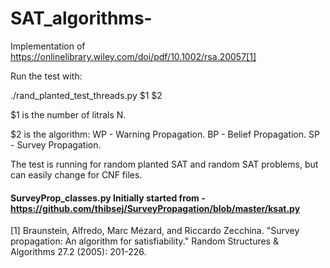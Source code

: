 # SAT_algorithms- 

Implementation of https://onlinelibrary.wiley.com/doi/pdf/10.1002/rsa.20057[1]  




Run the test with:

./rand_planted_test_threads.py $1 $2

$1 is the number of litrals N.

$2 is the algorithm:
  WP - Warning Propagation.
  BP - Belief Propagation.
  SP - Survey Propagation.


The test is running for random planted SAT and random SAT problems, but can easily change for CNF files.

#### SurveyProp_classes.py Initially started from - https://github.com/thibsej/SurveyPropagation/blob/master/ksat.py ###


[1] Braunstein, Alfredo, Marc Mézard, and Riccardo Zecchina. "Survey propagation: An algorithm for satisfiability." Random Structures & Algorithms 27.2 (2005): 201-226.
